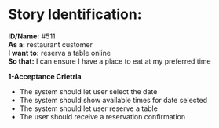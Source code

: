 # Story Identification:
              
**ID/Name:** #511  
**As a:** restaurant customer  
**I want to:** reserva a table online  
**So that:** I can ensure I have a place to eat at my preferred time
              
**1-Acceptance Crietria**
- The system should let user select the date
- The system should show available times for date selected
- The system should let user reserve a table
- The user should receive a reservation confirmation